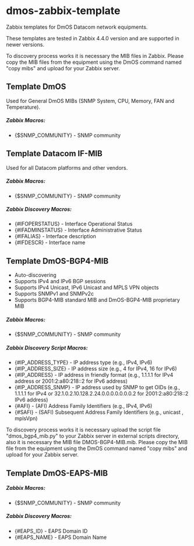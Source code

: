 # dmos-zabbix-template

Zabbix templates for DmOS Datacom network equipments.

These templates are tested in Zabbix 4.4.0 version and are supported in newer versions.

To discovery process works it is necessary the MIB files in Zabbix. Please copy the MIB files
from the equipment using the DmOS command named "copy mibs" and upload for your Zabbix server.

## Template DmOS

Used for General DmOS MIBs (SNMP System, CPU, Memory, FAN and Temperature).

##### Zabbix Macros:

- {$SNMP_COMMUNITY} - SNMP community

## Template Datacom IF-MIB

Used for all Datacom platforms and other vendors.

##### Zabbix Macros:

- {$SNMP_COMMUNITY} - SNMP community

##### Zabbix Discovery Macros:

- {#IFOPERSTATUS} - Interface Operational Status
- {#IFADMINSTATUS} - Interface Administrative Status
- {#IFALIAS} - Interface description
- {#IFDESCR} - Interface name

## Template DmOS-BGP4-MIB

- Auto-discovering
- Supports IPv4 and IPv6 BGP sessions
- Supports IPv4 Unicast, IPv6 Unicast and MPLS VPN objects
- Supports SNMPv1 and SNMPv2c
- Supports BGP4-MIB standard MIB and DmOS-BGP4-MIB proprietary MIB

##### Zabbix Macros:

- {$SNMP_COMMUNITY} - SNMP community

##### Zabbix Discovery Script Macros:

- {#IP_ADDRESS_TYPE} - IP address type (e.g., IPv4, IPv6)
- {#IP_ADDRESS_SIZE} - IP address size (e.g., 4 for IPv4, 16 for IPv6)
- {#IP_ADDRESS} - IP address in friendly format (e.g., 1.1.1.1 for IPv4 address or 2001:2:a80:218::2
  for IPv6 address)
- {#IP_ADDRESS_SNMP} - IP address used by SNMP to get OIDs
(e.g., 1.1.1.1 for IPv4 or 32.1.0.2.10.128.2.24.0.0.0.0.0.0.0.2 for 2001:2:a80:218::2 IPv6 address)
- {#AFI} - (AFI) Address Family Identifiers (e.g., IPv4, IPv6)
- {#SAFI} - (SAFI) Subsequent Address Family Identifiers (e.g., unicast , mplsVpn)

To discovery process works it is necessary upload the script file "dmos_bgp4_mib.py" to your Zabbix
server in external scripts directory, also it is necessary the MIB file DMOS-BGP4-MIB.mib. Please
copy the MIB file from the equipment using the DmOS command named "copy mibs" and upload for your
Zabbix server.

## Template DmOS-EAPS-MIB

##### Zabbix Macros:

- {$SNMP_COMMUNITY} - SNMP community

##### Zabbix Discovery Macros:

- {#EAPS_ID} - EAPS Domain ID
- {#EAPS_NAME} - EAPS Domain Name
